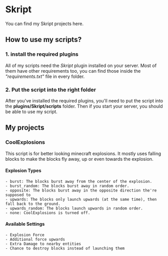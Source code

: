 # Skript
You can find my Skript projects here.


## How to use my scripts?
### 1. install the required plugins
All of my scripts need the *Skript* plugin installed on your server. Most of them have other requirements too, you can find those inside the *"requirements.txt"* file in every folder.

### 2. Put the script into the right folder
After you've installed the required plugins, you'll need to put the script into the **plugins/Skript/scripts** folder. Then if you start your server, you should be able to use my script.


## My projects
### CoolExplosions
This script is for better looking minecraft explosions. It mostly uses falling blocks to make the blocks fly away, up or even towards the explosion.
#### Explosion Types
    - burst: The blocks burst away from the center of the explosion.
    - burst_random: The blocks burst away in random order.
    - opposite: The blocks burst away in the opposite direction the're supposed to
    - upwards: The blocks only launch upwards (at the same time), then fall back to the ground.
    - upwards_random: The blocks launch upwards in random order.
    - none: CoolExplosions is turned off.
#### Available Settings
    - Explosion Force
    - Additional force upwards
    - Extra Damage to nearby entities
    - Chance to destroy blocks instead of launching them